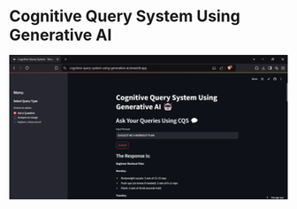 # Cognitive Query System Using Generative AI
![ ](https://github.com/kushalgupta1203/Cognitive-Query-System/blob/master/sample/1.png)
